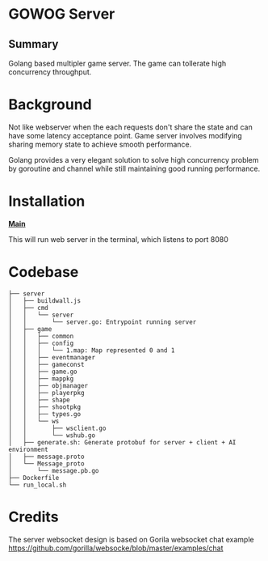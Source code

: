 # GOWOG Server

## Summary

Golang based multipler game server. The game can tollerate high concurrency throughput.

# Background
Not like webserver when the each requests don't share the state and can have some latency acceptance point. Game server involves modifying sharing memory state to achieve smooth performance.

Golang provides a very elegant solution to solve high concurrency problem by goroutine and channel while still maintaining good running performance.

# Installation
[**Main**](..)

This will run web server in the terminal, which listens to port 8080

# Codebase
```
├── server
│   ├── buildwall.js
│   ├── cmd
│   │   └── server
│   │       └── server.go: Entrypoint running server
│   ├── game
│   │   ├── common
│   │   ├── config
│   │   │   └── 1.map: Map represented 0 and 1
│   │   ├── eventmanager
│   │   ├── gameconst
│   │   ├── game.go
│   │   ├── mappkg
│   │   ├── objmanager
│   │   ├── playerpkg
│   │   ├── shape
│   │   ├── shootpkg
│   │   ├── types.go
│   │   └── ws
│   │       ├── wsclient.go
│   │       └── wshub.go
│   ├── generate.sh: Generate protobuf for server + client + AI environment
│   ├── message.proto
│   └── Message_proto
│       └── message.pb.go
├── Dockerfile
└── run_local.sh
```

# Credits
The server websocket design is based on Gorila websocket chat example
https://github.com/gorilla/websocke/blob/master/examples/chat

